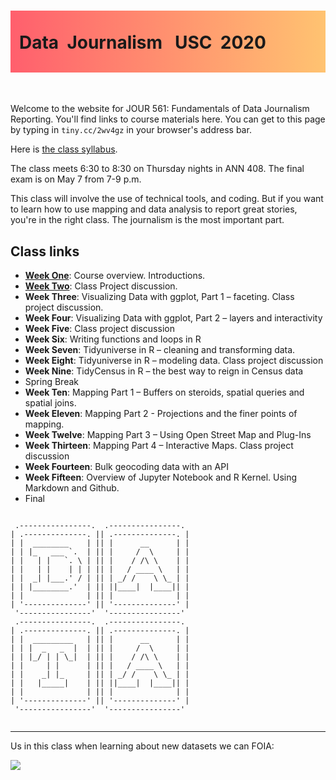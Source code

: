 <div class="header">
<h1 class="ml7">
  <span class="text-wrapper">
    <span class="letters"><p id ="usc p">Data&nbsp;&nbsp;Journalism&nbsp;&nbsp;&nbsp;USC&nbsp;&nbsp;2020</p></span>
  </span>
</h1>
</div>

<script src="https://cdnjs.cloudflare.com/ajax/libs/animejs/2.0.2/anime.min.js"></script>

<script src="https://ajax.googleapis.com/ajax/libs/jquery/3.3.1/jquery.min.js"></script>

<style>
.header{
      background-image: linear-gradient(to right, #ff5f6d, #ffc371);
}

.ml7 {
  position: relative;
  font-weight: 1200;


}
.ml7 .text-wrapper {
  position: relative;
  display: inline-block;
  padding-top: 0.2em;
  padding-right: 0.05em;
  padding-bottom: 0.1em;
  overflow: hidden;
  padding-left: 14px;

}
.ml7 .letter {
  transform-origin: 0 100%;
  display: inline-block;
  line-height: 1.3em;
  font-size: 3.6em;
  color: #FFFFFF
}

#countdown {
  line-height: 1.3em;
  font-size: 3.9em;
  background: -webkit-linear-gradient(#e66465, #9198e5);
  -webkit-background-clip: text;
  -webkit-text-fill-color: transparent;
  font-weight: bold;

}

</style>


<script>
// Wrap every letter in a span
$('.ml7 .letters').each(function(){
  $(this).html($(this).text().replace(/([^\x00-\x80]|\w)/g, "<span class='letter'>$&</span>"));
});

anime.timeline({loop: true})
  .add({
    targets: '.ml7 .letter',
    translateY: ["1.1em", 0],
    translateX: ["0.55em", 0],
    translateZ: 0,
    rotateZ: [180, 0],
    duration: 1050,
    easing: "easeOutExpo",
    delay: function(el, i) {
      return 50 * i;
    }
  }).add({
    targets: '.ml7',
    opacity: 0,
    duration: 1000,
    easing: "easeOutExpo",
    delay: 1000
  });
</script>

<script>
/*
var end = new Date('04/30/2019 5:00 PM');

    var _second = 1000;
    var _minute = _second * 60;
    var _hour = _minute * 60;
    var _day = _hour * 24;
    var timer;

    function showRemaining() {
        var now = new Date();
        var distance = end - now;
        if (distance < 0) {

            clearInterval(timer);
            document.getElementById('countdown').innerHTML = 'EXPIRED!';

            return;
        }
        var days = Math.floor(distance / _day);
        var hours = Math.floor((distance % _day) / _hour);
        var minutes = Math.floor((distance % _hour) / _minute);
        var seconds = Math.floor((distance % _minute) / _second);

        document.getElementById('countdown').innerHTML = days + ' days ';
        document.getElementById('countdown').innerHTML += hours + ' hours ';
        document.getElementById('countdown').innerHTML += minutes + ' mins until Final Project drafts are due';

    }

    timer = setInterval(showRemaining, 1000);
    */
</script>
<div id="countdown">
</div>

<br>

Welcome to the website for JOUR 561: Fundamentals of Data                   Journalism Reporting. You'll find links to course materials here. You can get to this page by typing in `tiny.cc/2wv4gz` in your browser's address bar.

Here is [the class syllabus](docs/syllabus.pdf).

The class meets 6:30 to 8:30 on Thursday nights in ANN 408. The final exam is on May 7 from 7-9 p.m.

This class will involve the use of technical tools, and coding. But if you want to learn how to use mapping and data analysis to report great stories, you're in the right class. The journalism is the most important part.

## Class links

* **[Week One](week1/)**: Course overview. Introductions.
* **[Week Two](week2/)**: Class Project discussion.
* **Week Three**: Visualizing Data with ggplot, Part 1 – faceting. Class project discussion.
* **Week Four**: Visualizing Data with ggplot, Part 2 – layers and interactivity
* **Week Five**: Class project discussion
* **Week Six**: Writing functions and loops in R
* **Week Seven**: Tidyuniverse in R – cleaning and transforming data.
* **Week Eight**: Tidyuniverse in R – modeling data. Class project discussion
* **Week Nine**: TidyCensus in R – the best way to reign in Census data
* Spring Break
* **Week Ten**: Mapping Part 1 – Buffers on steroids, spatial queries and spatial joins.
* **Week Eleven**: Mapping Part 2 - Projections and the finer points of mapping.
* **Week Twelve**: Mapping Part 3 – Using Open Street Map and Plug-Ins
* **Week Thirteen**: Mapping Part 4 – Interactive Maps. Class project discussion
* **Week Fourteen**: Bulk geocoding data with an API
* **Week Fifteen**: Overview of Jupyter Notebook and R Kernel. Using Markdown and Github.
* Final



```

 .----------------.  .----------------.
| .--------------. || .--------------. |
| |  ________    | || |      __      | |
| | |_   ___ `.  | || |     /  \     | |
| |   | |   `. \ | || |    / /\ \    | |
| |   | |    | | | || |   / ____ \   | |
| |  _| |___.' / | || | _/ /    \ \_ | |
| | |________.'  | || ||____|  |____|| |
| |              | || |              | |
| '--------------' || '--------------' |
 '----------------'  '----------------'
 .----------------.  .----------------.
| .--------------. || .--------------. |
| |  _________   | || |      __      | |
| | |  _   _  |  | || |     /  \     | |
| | |_/ | | \_|  | || |    / /\ \    | |
| |     | |      | || |   / ____ \   | |
| |    _| |_     | || | _/ /    \ \_ | |
| |   |_____|    | || ||____|  |____|| |
| |              | || |              | |
| '--------------' || '--------------' |
 '----------------'  '----------------'


```

---

Us in this class when learning about new datasets we can FOIA:

![](https://media.giphy.com/media/5GoVLqeAOo6PK/giphy.gif)
